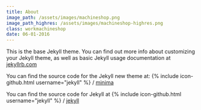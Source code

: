 ```yaml
---
title: About
image_path: /assets/images/machineshop.png
image_path_highres: /assets/images/machineshop-highres.png
class: workmachineshop
date: 06-01-2016
---
```


This is the base Jekyll theme. You can find out more info about customizing your Jekyll theme, as well as basic Jekyll usage documentation at [jekyllrb.com](http://jekyllrb.com/)

You can find the source code for the Jekyll new theme at:
{% include icon-github.html username="jekyll" %} /
[minima](https://github.com/jekyll/minima)

You can find the source code for Jekyll at
{% include icon-github.html username="jekyll" %} /
[jekyll](https://github.com/jekyll/jekyll)
